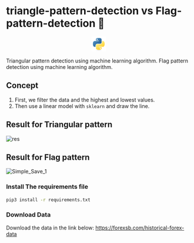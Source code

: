 # triangle-pattern-detection vs Flag-pattern-detection 🚀 
<p align="center"> 
<a href="https://www.python.org" target="_blank"> <img src="https://raw.githubusercontent.com/devicons/devicon/master/icons/python/python-original.svg" alt="python" width="40" height="40"/> </a>
</p>
Triangular pattern detection using machine learning algorithm.
Flag pattern detection using machine learning algorithm.

## Concept
1) First, we filter the data and the highest and lowest values. 
2) Then use a linear model with `sklearn` and draw the line.

## Result for Triangular pattern
![res](https://github.com/AmirRezaFarokhy/triangle-pattern-detection/assets/113052872/fbf00fa4-ba1f-41e8-b7c5-e733df83bb96)

## Result for Flag pattern
![Simple_Save_1](https://github.com/AmirRezaFarokhy/triangle-pattern-detection/assets/113052872/de3a527e-094e-4f61-8ad7-dfce5d3e6586)

### Install The requirements file

```sh
pip3 install -r requirements.txt
```

### Download Data
Download the data in the link below:
https://forexsb.com/historical-forex-data

